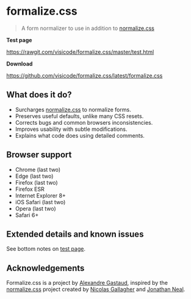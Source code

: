 # formalize.css

> A form normalizer to use in addition to [normalize.css](https://github.com/necolas/normalize.css)

 

**Test page**

https://rawgit.com/visicode/formalize.css/master/test.html

**Download**

https://github.com/visicode/formalize.css/latest/formalize.css


## What does it do?

* Surcharges [normalize.css](https://github.com/necolas/normalize.css) to normalize forms.
* Preserves useful defaults, unlike many CSS resets.
* Corrects bugs and common browsers inconsistencies.
* Improves usability with subtle modifications.
* Explains what code does using detailed comments.


## Browser support

* Chrome (last two)
* Edge (last two)
* Firefox (last two)
* Firefox ESR
* Internet Explorer 8+
* iOS Safari (last two)
* Opera (last two)
* Safari 6+


## Extended details and known issues

See bottom notes on [test page](https://rawgit.com/visicode/formalize.css/master/test.html).


## Acknowledgements

Formalize.css is a project by [Alexandre Gastaud](https://github.com/visicode), inspired by the [normalize.css](https://github.com/necolas/normalize.css) project created by [Nicolas Gallagher](https://github.com/necolas) and [Jonathan Neal](https://github.com/jonathantneal).
